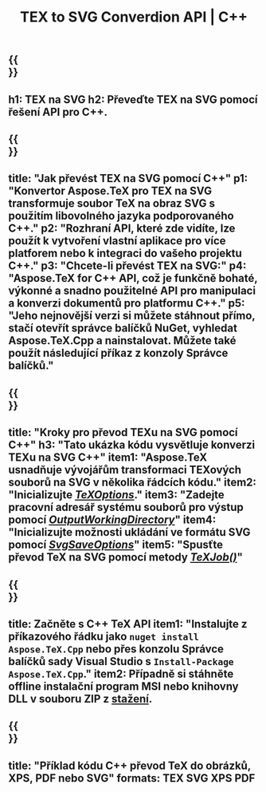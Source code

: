 ﻿---
translation: true
template: /_templates/_conversion-child-cpp.md
title: TEX to SVG Converdion API | C++
description: Funkce konverze TeX do SVG. Integrujte tuto místní knihovnu C++ do svého projektu nebo použijte multiplatformní aplikace pro převod TeXu na SVG.
keywords: tex do svg api cpp, tex2svg integruje c++
url: /cpp/conversion/tex-to-svg/
family: tex
platformtag: cpp
feature: conversion
informat: TEX
outformat: SVG
otherformats: BMP PNG JPEG TIFF PDF XPS
---

{{<section banner>}}
---
h1: TEX na SVG
h2: Převeďte TEX na SVG pomocí řešení API pro C++.
---

{{<section overview>}}
---
title: "Jak převést TEX na SVG pomocí C++"
p1: "Konvertor Aspose.TeX pro TEX na SVG transformuje soubor TeX na obraz SVG s použitím libovolného jazyka podporovaného C++."
p2: "Rozhraní API, které zde vidíte, lze použít k vytvoření vlastní aplikace pro více platforem nebo k integraci do vašeho projektu C++."
p3: "Chcete-li převést TEX na SVG:"
p4: "Aspose.TeX for C++ API, což je funkčně bohaté, výkonné a snadno použitelné API pro manipulaci a konverzi dokumentů pro platformu C++."
p5: "Jeho nejnovější verzi si můžete stáhnout přímo, stačí otevřít správce balíčků NuGet, vyhledat Aspose.TeX.Cpp a nainstalovat. Můžete také použít následující příkaz z konzoly Správce balíčků."
---

{{<section feature1>}}
---
title: "Kroky pro převod TEXu na SVG pomocí C++"
h3: "Tato ukázka kódu vysvětluje konverzi TEXu na SVG C++"
item1: "Aspose.TeX usnadňuje vývojářům transformaci TEXových souborů na SVG v několika řádcích kódu."
item2: "Inicializujte [*TeXOptions*](https://reference.aspose.com/tex/cpp/class/aspose.te_x.te_x_options)."
item3: "Zadejte pracovní adresář systému souborů pro výstup pomocí [*OutputWorkingDirectory*](https://reference.aspose.com/tex/cpp/class/aspose.te_x.te_x_options#aa4f4ea6dab7db5ba1b40800495f16f63)"
item4: "Inicializujte možnosti ukládání ve formátu SVG pomocí [*SvgSaveOptions*](https://reference.aspose.com/tex/cpp/class/aspose.te_x.presentation.image.svg_save_options)"
item5: "Spusťte převod TeX na SVG pomocí metody [*TeXJob()*](https://reference.aspose.com/tex/cpp/class/aspose.te_x.te_x_job)"
---

{{<section feature2>}}
---
title: Začněte s C++ TeX API
item1: "Instalujte z příkazového řádku jako ```nuget install Aspose.TeX.Cpp``` nebo přes konzolu Správce balíčků sady Visual Studio s ```Install-Package Aspose.TeX.Cpp```."
item2: Případně si stáhněte offline instalační program MSI nebo knihovny DLL v souboru ZIP z [stažení](https://releases.aspose.com/tex/cpp).
---

{{<section widget>}}
---
title: "Příklad kódu C++ převod TeX do obrázků, XPS, PDF nebo SVG"
formats: TEX SVG XPS PDF
---
